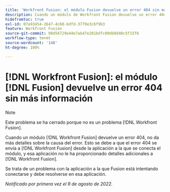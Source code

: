 ```yaml
---
title: 'Workfront Fusion: el módulo Fusion devuelve un error 404 sin más información'
description: Cuando un módulo de Workfront Fusion devuelve un error 404, no da más detalles sobre la causa del error. Esto se debe a que el error 404 se envía a Workfront Fusion desde la aplicación a la que se conecta el módulo, y esa aplicación no le ha proporcionado detalles adicionales a Workfront Fusion.
hidefromtoc: true
exl-id: 07a93454-2647-4c60-bdfd-3779e3c6f9b3
feature: Workfront Fusion
source-git-commit: 98d56729e44e7ab47e201bdfc00db8d40c5f15f6
workflow-type: tm+mt
source-wordcount: '148'
ht-degree: 100%

---
```


# [!DNL Workfront Fusion]: el módulo [!DNL Fusion] devuelve un error 404 sin más información

>[!NOTE]
>
>Este problema se ha cerrado porque no es un problema [!DNL Workfront Fusion].

Cuando un módulo [!DNL Workfront Fusion] devuelve un error 404, no da más detalles sobre la causa del error. Esto se debe a que el error 404 se envía a [!DNL Workfront Fusion] desde la aplicación a la que se conecta el módulo, y esa aplicación no le ha proporcionado detalles adicionales a [!DNL Workfront Fusion].

Se trata de un problema con la aplicación a la que Fusion está intentando conectarse y debe resolverse en esa aplicación.

_Notificado por primera vez el 9 de agosto de 2022._
